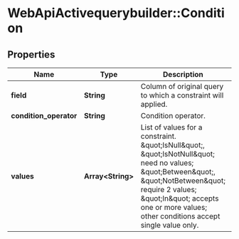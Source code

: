 # WebApiActivequerybuilder::Condition

## Properties
Name | Type | Description | Notes
------------ | ------------- | ------------- | -------------
**field** | **String** | Column of original query to which a constraint will applied. | [optional] 
**condition_operator** | **String** | Condition operator. | [optional] 
**values** | **Array&lt;String&gt;** | List of values for a constraint. \&quot;IsNull\&quot;, \&quot;IsNotNull\&quot; need no values; \&quot;Between\&quot;, \&quot;NotBetween\&quot; require 2 values; \&quot;In\&quot; accepts one or more values; other conditions accept single value only. | [optional] 


